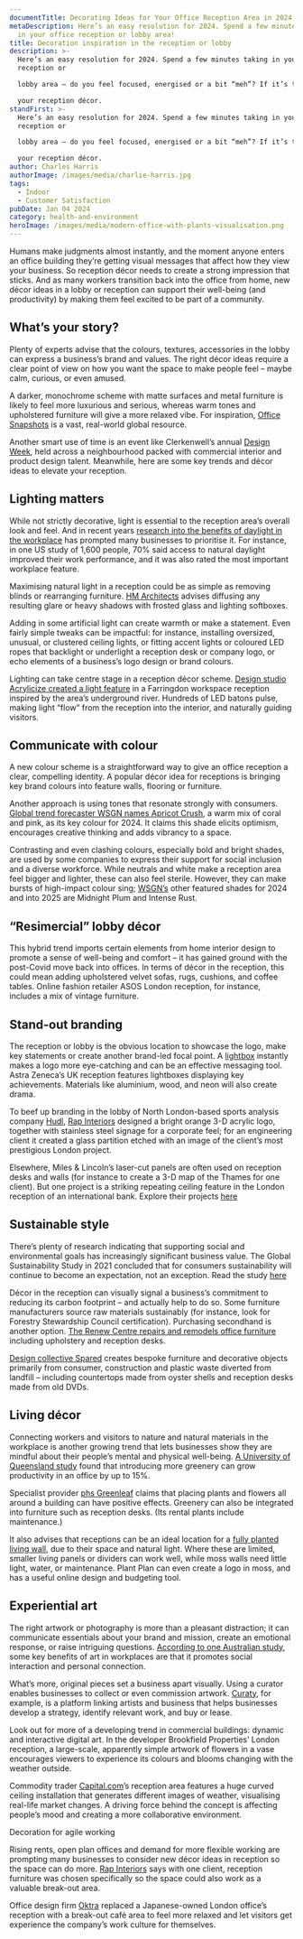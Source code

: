 ```yaml
---
documentTitle: Decorating Ideas for Your Office Reception Area in 2024 - The Clean Network
metaDescription: Here’s an easy resolution for 2024. Spend a few minutes taking
  in your office reception or lobby area!
title: Decoration inspiration in the reception or lobby
description: >-
  Here’s an easy resolution for 2024. Spend a few minutes taking in your office
  reception or

  lobby area – do you feel focused, energised or a bit “meh”? If it’s the last, time to rethink

  your reception décor.
standFirst: >-
  Here’s an easy resolution for 2024. Spend a few minutes taking in your office
  reception or

  lobby area – do you feel focused, energised or a bit “meh”? If it’s the last, time to rethink

  your reception décor.
author: Charles Harris
authorImage: /images/media/charlie-harris.jpg
tags:
  - Indoor
  - Customer Satisfaction
pubDate: Jan 04 2024
category: health-and-environment
heroImage: /images/media/modern-office-with-plants-visualisation.png
---
```

Humans make judgments almost instantly, and the moment anyone enters an office building they’re getting visual messages that affect how they view your business. So reception décor needs to create a strong impression that sticks. And as many workers transition back into the office from home, new décor ideas in a lobby or reception can support their well-being (and productivity) by making them feel excited to be part of a community.

## What’s your story?

Plenty of experts advise that the colours, textures, accessories in the lobby can express a business’s brand and values. The right décor ideas require a clear point of view on how you want the space to make people feel – maybe calm, curious, or even amused.

A darker, monochrome scheme with matte surfaces and metal furniture is likely to feel more luxurious and serious, whereas warm tones and upholstered furniture will give a more relaxed vibe. For inspiration, [Office Snapshots](https://officesnapshots.com/2012/08/21/55-inspirational-office-receptions-lobbies-and-entryways/) is a vast, real-world global resource.

Another smart use of time is an event like Clerkenwell’s annual [Design Week](https://www.clerkenwelldesignweek.com/exhibitors), held across a neighbourhood packed with commercial interior and product design talent. Meanwhile, here are some key trends and décor ideas to elevate your reception.

## Lighting matters

While not strictly decorative, light is essential to the reception area’s overall look and feel. And in recent years [research into the benefits of daylight in the workplace](https://hbr.org/2018/09/the-1-office-perk-natural-light) has prompted many businesses to prioritise it. For instance, in one US study of 1,600 people, 70% said access to natural daylight improved their work performance, and it was also rated the most important workplace feature.

Maximising natural light in a reception could be as simple as removing blinds or rearranging furniture. [HM Architects](https://hmcarchitects.com/news/the-benefits-of-natural-light-in-office-spaces-lighting-design-for-increased-employee-satisfaction-2019-03-27/) advises diffusing any resulting glare or heavy shadows with frosted glass and lighting softboxes.

Adding in some artificial light can create warmth or make a statement. Even fairly simple tweaks can be impactful: for instance, installing oversized, unusual, or clustered ceiling lights, or fitting accent lights or coloured LED ropes that backlight or underlight a reception desk or company logo, or echo elements of a business’s logo design or brand colours.

Lighting can take centre stage in a reception décor scheme. [Design studio Acrylicize created a light feature](https://hbreavis.com/en/blog-article/submotion-light-art-installation-sweeps-through-new-development-at-20-farringdon-street/) in a Farringdon workspace reception inspired by the area’s underground river. Hundreds of LED batons pulse, making light “flow” from the reception into the interior, and naturally guiding visitors.

## Communicate with colour

A new colour scheme is a straightforward way to give an office reception a clear, compelling identity. A popular décor idea for receptions is bringing key brand colours into feature walls, flooring or furniture.

Another approach is using tones that resonate strongly with consumers. [Global trend forecaster WSGN names Apricot Crush](https://www.wgsn.com/en/blogs/introducing-our-colour-year-2024-apricot-crush), a warm mix of coral and pink, as its key colour for 2024. It claims this shade elicits optimism, encourages creative thinking and adds vibrancy to a space.

Contrasting and even clashing colours, especially bold and bright shades, are used by some companies to express their support for social inclusion and a diverse workforce. While neutrals and white make a reception area feel bigger and lighter, these can also feel sterile. However, they can make bursts of high-impact colour sing; [WSGN’s](https://www.wgsn.com/en/wgsn/press/press-releases/wgsn-and-coloro-announce-key-colours-aw-2425#:~:text=The%20Key%20Colours%20for%20A%2FW%2024%2F25%20are%20Intense,for%20stability%2C%20escapism%20and%20restoration) other featured shades for 2024 and into 2025 are Midnight Plum and Intense Rust.

## “Resimercial” lobby décor

This hybrid trend imports certain elements from home interior design to promote a sense of well-being and comfort – it has gained ground with the post-Covid move back into offices. In terms of décor in the reception, this could mean adding upholstered velvet sofas, rugs, cushions, and coffee tables. Online fashion retailer ASOS London reception, for instance, includes a mix of vintage furniture.

## Stand-out branding

The reception or lobby is the obvious location to showcase the logo, make key statements or create another brand-led focal point. A [lightbox](https://jprint.co.uk/lightboxes-and-lightbox-graphics-for-office-receptions/) instantly makes a logo more eye-catching and can be an effective messaging tool. Astra Zeneca’s UK reception features lightboxes displaying key achievements. Materials like aluminium, wood, and neon will also create drama.

To beef up branding in the lobby of North London-based sports analysis company [Hudl](https://www.rapinteriors.co.uk/projects/hudl-office-refurbishment-in-islington-london/), [Rap Interiors](https://www.rapinteriors.co.uk/projects/tony-gee-office-refurbishment-kent/) designed a bright orange 3-D acrylic logo, together with stainless steel signage for a corporate feel; for an engineering client it created a glass partition etched with an image of the client’s most prestigious London project.

Elsewhere, Miles & Lincoln’s laser-cut panels are often used on reception desks and walls (for instance to create a 3-D map of the Thames for one client). But one project is a striking repeating ceiling feature in the London reception of an international bank. Explore their projects [here](https://www.milesandlincoln.com/projects)

## Sustainable style

There’s plenty of research indicating that supporting social and environmental goals has increasingly significant business value. The Global Sustainability Study in 2021 concluded that for consumers sustainability will continue to become an expectation, not an exception. Read the study [here](https://www.simon-kucher.com/sites/default/files/studies/Simon-Kucher_Global_Sustainability_Study_2021.pdf)

Décor in the reception can visually signal a business’s commitment to reducing its carbon footprint – and actually help to do so. Some furniture manufacturers source raw materials sustainably (for instance, look for Forestry Stewardship Council certification). Purchasing secondhand is another option. [The Renew Centre repairs and remodels office furniture](https://crownworkspace.com/uk/sustainable-workplace-solutions/renew-centre/?_ga=2.159739578.648166904.1703996325-1035246342.1703996325) including upholstery and reception desks.

[Design collective Spared](www.spared.eco/projects) creates bespoke furniture and decorative objects primarily from consumer, construction and plastic waste diverted from landfill – including countertops made from oyster shells and reception desks made from old DVDs.

## Living décor

Connecting workers and visitors to nature and natural materials in the workplace is another growing trend that lets businesses show they are mindful about their people’s mental and physical well-being. [A University of Queensland study](https://www.entrepreneur.com/living/study-office-plants-can-boost-productivity-and-morale/237016) found that introducing more greenery can grow productivity in an office by up to 15%.

Specialist provider [phs Greenleaf](https://www.phsgreenleaf.co.uk/indoor/office-plants/) claims that placing plants and flowers all around a building can have positive effects. Greenery can also be integrated into furniture such as reception desks. (Its rental plants include maintenance.)

It also advises that receptions can be an ideal location for a [fully planted living wall](https://plantplan.co.uk/green-wall-configurator), due to their space and natural light. Where these are limited, smaller living panels or dividers can work well, while moss walls need little light, water, or maintenance. Plant Plan can even create a logo in moss, and has a useful online design and budgeting tool.

## Experiential art

The right artwork or photography is more than a pleasant distraction; it can communicate essentials about your brand and mission, create an emotional response, or raise intriguing questions. [According to one Australian study](https://www.emerald.com/insight/content/doi/10.1108/JWL-11-2013-0097/full/html), some key benefits of art in workplaces are that it promotes social interaction and personal connection.

What’s more, original pieces set a business apart visually. Using a curator enables businesses to collect or even commission artwork. [Curaty](https://curaty.co/pages/research-and-blog), for example, is a platform linking artists and business that helps businesses develop a strategy, identify relevant work, and buy or lease.

Look out for more of a developing trend in commercial buildings: dynamic and interactive digital art. In the developer Brookfield Properties’ London reception, a large-scale, apparently simple artwork of flowers in a vase encourages viewers to experience its colours and blooms changing with the weather outside.

Commodity trader [Capital.com](http://capital.com/)’s reception area features a huge curved ceiling installation that generates different images of weather, visualising real-life market changes. A driving force behind the concept is affecting people’s mood and creating a more collaborative environment.

Decoration for agile working

Rising rents, open plan offices and demand for more flexible working are prompting many businesses to consider new décor ideas in reception so the space can do more. [Rap Interiors](https://www.rapinteriors.co.uk/projects/whitehead-monckton-reception-area-refurbishment-kent/) says with one client, reception furniture was chosen specifically so the space could also work as a valuable break-out area.

Office design firm [Oktra](https://www.oktra.co.uk/insights/the-benefits-of-redesigning-your-office-reception/) replaced a Japanese-owned London office’s reception with a break-out café area to feel more relaxed and let visitors get experience the company’s work culture for themselves.